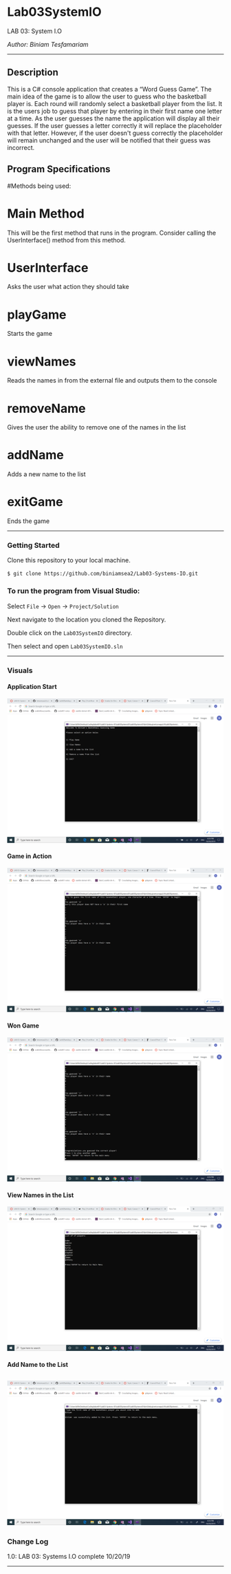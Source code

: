 # Lab03SystemIO

LAB 03: System I.O

*Author: Biniam Tesfamariam*

----

## Description
This is a C# console application that creates a “Word Guess Game”. The main idea of the game is to allow the user to guess who the basketball player is. 
Each round will randomly select a basketball player from the list. It is the users job to guess that player by entering in their first name one letter 
at a time. As the user guesses the name the application will display all their guesses. If the user guesses a letter correctly it will replace the placeholder
with that letter. However, if the user doesn't guess correctly the placeholder will remain unchanged and the user will be notified that their guess was incorrect.

## Program Specifications  
#Methods being used:  

# Main Method  
This will be the first method that runs in the program. Consider calling the UserInterface() method from this method.  
# UserInterface  
Asks the user what action they should take  
# playGame
Starts the game  
# viewNames  
Reads the names in from the external file and outputs them to the console  
# removeName  
Gives the user the ability to remove one of the names in the list  
# addName  
Adds a new name to the list  
# exitGame  
Ends the game  


---

### Getting Started
Clone this repository to your local machine.

```
$ git clone https://github.com/biniamsea2/Lab03-Systems-IO.git
```

### To run the program from Visual Studio:
Select ```File``` -> ```Open``` -> ```Project/Solution```

Next navigate to the location you cloned the Repository.

Double click on the ```Lab03SystemIO``` directory.

Then select and open ```Lab03SystemIO.sln```

---

### Visuals

#### Application Start
![Image 1](https://github.com/biniamsea2/Lab03-Systems-IO/blob/master/Screenshots/mainMenu.png)
#### Game in Action
![Image 1](https://github.com/biniamsea2/Lab03-Systems-IO/blob/master/Screenshots/playing%20game.png)
#### Won Game
![Image 1](https://github.com/biniamsea2/Lab03-Systems-IO/blob/master/Screenshots/game%20won.png)
#### View Names in the List
![Image 1](https://github.com/biniamsea2/Lab03-Systems-IO/blob/master/Screenshots/view%20list%20of%20names.png)
#### Add Name to the List
![Image 1](https://github.com/biniamsea2/Lab03-Systems-IO/blob/master/Screenshots/add%20to%20list.png)
---

### Change Log
1.0: LAB 03: Systems I.O complete 10/20/19

------------------------------
